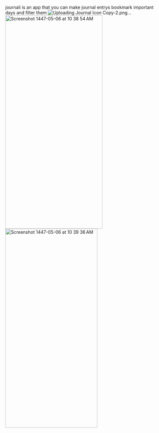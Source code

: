 journali is an app that you can make journal entrys bookmark important days and filter them
![Uploading Journal Icon Copy-2.png…]()
<img width="308" height="675" alt="Screenshot 1447-05-06 at 10 38 54 AM" src="https://github.com/user-attachments/assets/01821f82-65bf-442b-8c97-c469012dd9b3" />
<img width="292" height="629" alt="Screenshot 1447-05-06 at 10 39 36 AM" src="https://github.com/user-attachments/assets/4ebefeee-4d1e-47d7-b494-9fecccd3d7bb" />

